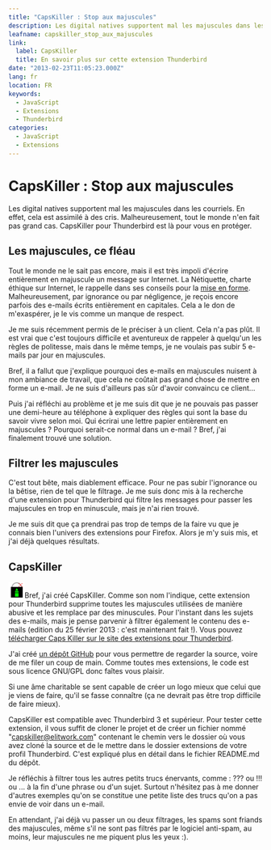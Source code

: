 ```yaml
---
title: "CapsKiller : Stop aux majuscules"
description: Les digital natives supportent mal les majuscules dans les courriels. En effet, cela est assimilé à des cris. Malheureusement, tout le monde n'en fait pas grand cas. CapsKiller pour Thunderbird est là pour vous en protéger.
leafname: capskiller_stop_aux_majuscules
link:
  label: CapsKiller
  title: En savoir plus sur cette extension Thunderbird
date: "2013-02-23T11:05:23.000Z"
lang: fr
location: FR
keywords:
  - JavaScript
  - Extensions
  - Thunderbird
categories:
  - JavaScript
  - Extensions
---
```


# CapsKiller : Stop aux majuscules

Les digital natives supportent mal les majuscules dans les courriels. En effet, cela est assimilé à des cris. Malheureusement, tout le monde n'en fait pas grand cas. CapsKiller pour Thunderbird est là pour vous en protéger.

## Les majuscules, ce fléau

Tout le monde ne le sait pas encore, mais il est très impoli d'écrire entièrement en majuscule un message sur Internet. La Nétiquette, charte éthique sur Internet, le rappelle dans ses conseils pour la [mise en forme](https://fr.wikipedia.org/wiki/N%C3%A9tiquette#Mise%5Fen%5Fforme "Lire la partie de la Nétiquette sur ce sujet"). Malheureusement, par ignorance ou par négligence, je reçois encore parfois des e-mails écrits entièrement en capitales. Cela a le don de m'exaspérer, je le vis comme un manque de respect.

Je me suis récemment permis de le préciser à un client. Cela n'a pas plût. Il est vrai que c'est toujours difficile et aventureux de rappeler à quelqu'un les règles de politesse, mais dans le même temps, je ne voulais pas subir 5 e-mails par jour en majuscules.

Bref, il a fallut que j'explique pourquoi des e-mails en majuscules nuisent à mon ambiance de travail, que cela ne coûtait pas grand chose de mettre en forme un e-mail. Je ne suis d'ailleurs pas sûr d'avoir convaincu ce client...

Puis j'ai réfléchi au problème et je me suis dit que je ne pouvais pas passer une demi-heure au téléphone à expliquer des règles qui sont la base du savoir vivre selon moi. Qui écrirai une lettre papier entièrement en majuscules ? Pourquoi serait-ce normal dans un e-mail ? Bref, j'ai finalement trouvé une solution.

## Filtrer les majuscules

C'est tout bête, mais diablement efficace. Pour ne pas subir l'ignorance ou la bêtise, rien de tel que le filtrage. Je me suis donc mis à la recherche d'une extension pour Thunderbird qui filtre les messages pour passer les majuscules en trop en minuscule, mais je n'ai rien trouvé.

Je me suis dit que ça prendrai pas trop de temps de la faire vu que je connais bien l'univers des extensions pour Firefox. Alors je m'y suis mis, et j'ai déjà quelques résultats.

## CapsKiller

![Logo actuel de CapsKiller](/public/illustrations/capskiller.png)Bref, j'ai créé CapsKiller. Comme son nom l'indique, cette extension pour Thunderbird supprime toutes les majuscules utilisées de manière abusive et les remplace par des minuscules. Pour l'instant dans les sujets des e-mails, mais je pense parvenir à filtrer également le contenu des e-mails (edition du 25 février 2013 : c'est maintenant fait !). Vous pouvez [télécharger Caps Killer sur le site des extensions pour Thunderbird](https://addons.mozilla.org/fr/thunderbird/addon/caps-killer/ "Télécharger Caps Killer").

J'ai créé [un dépôt GitHub](https://github.com/nfroidure/CapsKiller "Voir le dépôt GitHub") pour vous permettre de regarder la source, voire de me filer un coup de main. Comme toutes mes extensions, le code est sous licence GNU/GPL donc faîtes vous plaisir.

Si une âme charitable se sent capable de créer un logo mieux que celui que je viens de faire, qu'il se fasse connaître (ça ne devrait pas être trop difficile de faire mieux).

CapsKiller est compatible avec Thunderbird 3 et supérieur. Pour tester cette extension, il vous suffit de cloner le projet et de créer un fichier nommé "capskiller@elitwork.com" contenant le chemin vers le dossier où vous avez cloné la source et de le mettre dans le dossier extensions de votre profil Thunderbird. C'est expliqué plus en détail dans le fichier README.md du dépôt.

Je réfléchis à filtrer tous les autres petits trucs énervants, comme : ??? ou !!! ou ... à la fin d'une phrase ou d'un sujet. Surtout n'hésitez pas à me donner d'autres exemples qu'on se constitue une petite liste des trucs qu'on a pas envie de voir dans un e-mail.

En attendant, j'ai déjà vu passer un ou deux filtrages, les spams sont friands des majuscules, même s'il ne sont pas filtrés par le logiciel anti-spam, au moins, leur majuscules ne me piquent plus les yeux :).

